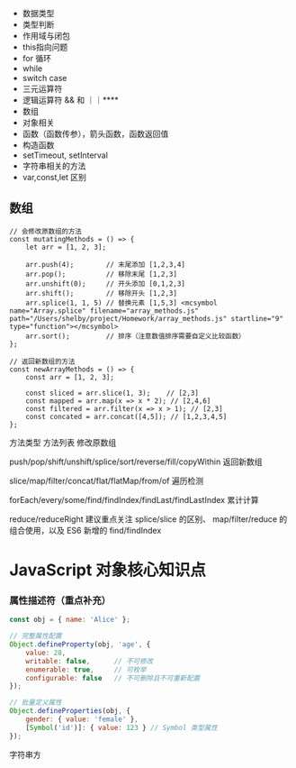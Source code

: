 * 数据类型
* 类型判断
* 作用域与闭包
* this指向问题
* for 循环
* while
* switch case
* 三元运算符
* 逻辑运算符 &&  和 ｜｜****
* 数组
* 对象相关
* 函数（函数传参），箭头函数，函数返回值
* 构造函数
* setTimeout, setInterval
* 字符串相关的方法
* var,const,let 区别

## 数组

```
// 会修改原数组的方法
const mutatingMethods = () => {
    let arr = [1, 2, 3];
  
    arr.push(4);        // 末尾添加 [1,2,3,4]
    arr.pop();          // 移除末尾 [1,2,3]
    arr.unshift(0);     // 开头添加 [0,1,2,3]
    arr.shift();        // 移除开头 [1,2,3]
    arr.splice(1, 1, 5) // 替换元素 [1,5,3] <mcsymbol name="Array.splice" filename="array_methods.js" path="/Users/shelby/project/Homework/array_methods.js" startline="9" type="function"></mcsymbol>
    arr.sort();         // 排序（注意数值排序需要自定义比较函数）
};
```

```
// 返回新数组的方法
const newArrayMethods = () => {
    const arr = [1, 2, 3];
  
    const sliced = arr.slice(1, 3);    // [2,3]
    const mapped = arr.map(x => x * 2); // [2,4,6]
    const filtered = arr.filter(x => x > 1); // [2,3]
    const concated = arr.concat([4,5]); // [1,2,3,4,5]
};
```

方法类型 方法列表 修改原数组

push/pop/shift/unshift/splice/sort/reverse/fill/copyWithin 返回新数组

slice/map/filter/concat/flat/flatMap/from/of 遍历检测

forEach/every/some/find/findIndex/findLast/findLastIndex 累计计算

reduce/reduceRight
建议重点关注 splice/slice 的区别、 map/filter/reduce 的组合使用，以及 ES6 新增的 find/findIndex

# JavaScript 对象核心知识点

### 属性描述符（重点补充）

```javascript:%2FUsers%2Fshelby%2Fproject%2FHomework%2Fobject_properties.js
const obj = { name: 'Alice' };

// 完整属性配置
Object.defineProperty(obj, 'age', {
    value: 28,
    writable: false,      // 不可修改
    enumerable: true,     // 可枚举
    configurable: false   // 不可删除且不可重新配置
});

// 批量定义属性
Object.defineProperties(obj, {
    gender: { value: 'female' },
    [Symbol('id')]: { value: 123 } // Symbol 类型属性
});
```

字符串方
